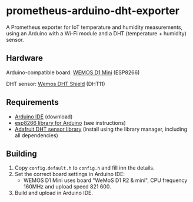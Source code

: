 # prometheus-arduino-dht-exporter

A Prometheus exporter for IoT temperature and humidity measurements, using an Arduino with a Wi-Fi module and a DHT (temperature + humidity) sensor.

## Hardware

Arduino-compatible board: [WEMOS D1 Mini](https://wiki.wemos.cc/products:d1:d1_mini) (ESP8266)

DHT sensor: [Wemos DHT Shield](https://wiki.wemos.cc/products:retired:dht_shield_v1.0.0) (DHT11)

## Requirements

- [Arduino IDE](https://www.arduino.cc/en/Main/Software) (download)
- [esp8266 library for Arduino](https://github.com/esp8266/Arduino#installing-with-boards-manager) (see instructions)
- [Adafruit DHT sensor library](https://github.com/adafruit/DHT-sensor-library) (install using the library manager, including all dependencies)

## Building

1. Copy `config.default.h` to `config.h` and fill inn the details.
1. Set the correct board settings in Arduino IDE:
    - WEMOS D1 Mini uses board "WeMoS D1 R2 & mini", CPU frequency 160MHz and upload speed 821 600.
1. Build and upload in Arduino IDE.
